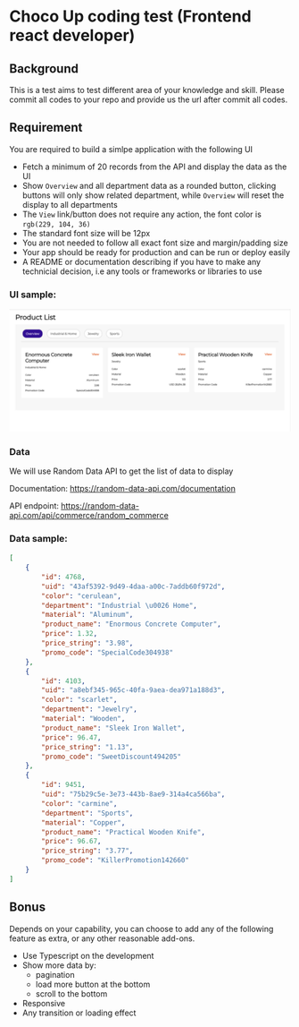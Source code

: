 # Choco Up coding test (Frontend react developer)

## Background
This is a test aims to test different area of your knowledge and skill.  Please commit all codes to your repo and provide us the url after commit all codes.

## Requirement 
You are required to build a simlpe application with the following UI
- Fetch a minimum of 20 records from the API and display the data as the UI
- Show `Overview` and all department data as a rounded button, clicking buttons will only show related department, while `Overview` will reset the display to all departments
- The `View` link/button does not require any action, the font color is `rgb(229, 104, 36)`
- The standard font size will be 12px
- You are not needed to follow all exact font size and margin/padding size
- Your app should be ready for production and can be run or deploy easily
- A README or documentation describing if you have to make any technicial decision, i.e any tools or frameworks or libraries to use

### UI sample:
![sample-ui](./sample_ui.png)

### Data
We will use Random Data API to get the list of data to display

Documentation: https://random-data-api.com/documentation

API endpoint: https://random-data-api.com/api/commerce/random_commerce

### Data sample:

```json
[
    {
        "id": 4768,
        "uid": "43af5392-9d49-4daa-a00c-7addb60f972d",
        "color": "cerulean",
        "department": "Industrial \u0026 Home",
        "material": "Aluminum",
        "product_name": "Enormous Concrete Computer",
        "price": 1.32,
        "price_string": "3.98",
        "promo_code": "SpecialCode304938"
    },
    {
        "id": 4103,
        "uid": "a8ebf345-965c-40fa-9aea-dea971a188d3",
        "color": "scarlet",
        "department": "Jewelry",
        "material": "Wooden",
        "product_name": "Sleek Iron Wallet",
        "price": 96.47,
        "price_string": "1.13",
        "promo_code": "SweetDiscount494205"
    },
    {
        "id": 9451,
        "uid": "75b29c5e-3e73-443b-8ae9-314a4ca566ba",
        "color": "carmine",
        "department": "Sports",
        "material": "Copper",
        "product_name": "Practical Wooden Knife",
        "price": 96.67,
        "price_string": "3.77",
        "promo_code": "KillerPromotion142660"
    }
]
```

## Bonus
Depends on your capability, you can choose to add any of the following feature as extra, or any other reasonable add-ons.
- Use Typescript on the development
- Show more data by:
  - pagination
  - load more button at the bottom
  - scroll to the bottom
- Responsive
- Any transition or loading effect 




